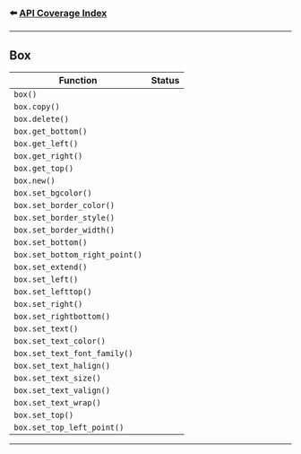 ### ⬅️ [API Coverage Index](../api-coverage.md)

---

## Box

| Function                       | Status |
| ------------------------------ | ------ |
| `box()`                        |        |
| `box.copy()`                   |        |
| `box.delete()`                 |        |
| `box.get_bottom()`             |        |
| `box.get_left()`               |        |
| `box.get_right()`              |        |
| `box.get_top()`                |        |
| `box.new()`                    |        |
| `box.set_bgcolor()`            |        |
| `box.set_border_color()`       |        |
| `box.set_border_style()`       |        |
| `box.set_border_width()`       |        |
| `box.set_bottom()`             |        |
| `box.set_bottom_right_point()` |        |
| `box.set_extend()`             |        |
| `box.set_left()`               |        |
| `box.set_lefttop()`            |        |
| `box.set_right()`              |        |
| `box.set_rightbottom()`        |        |
| `box.set_text()`               |        |
| `box.set_text_color()`         |        |
| `box.set_text_font_family()`   |        |
| `box.set_text_halign()`        |        |
| `box.set_text_size()`          |        |
| `box.set_text_valign()`        |        |
| `box.set_text_wrap()`          |        |
| `box.set_top()`                |        |
| `box.set_top_left_point()`     |        |

---

